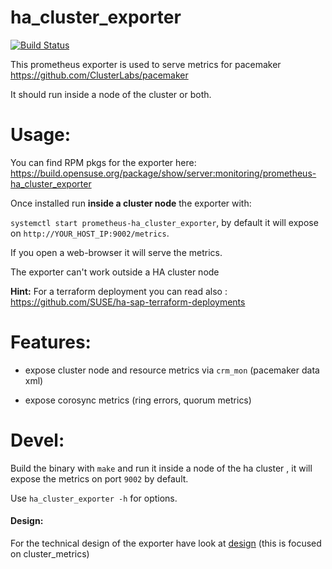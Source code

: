 # ha_cluster_exporter

[![Build Status](https://travis-ci.org/ClusterLabs/ha_cluster_exporter.svg?branch=master)](https://travis-ci.org/ClusterLabs/ha_cluster_exporter)


This prometheus exporter is used to serve metrics for pacemaker https://github.com/ClusterLabs/pacemaker

It should run inside a node of the cluster or both.

# Usage:

You can find RPM pkgs for the exporter here: https://build.opensuse.org/package/show/server:monitoring/prometheus-ha_cluster_exporter

Once installed run **inside a cluster node** the exporter with: 

`systemctl start prometheus-ha_cluster_exporter`, by default it will expose on `http://YOUR_HOST_IP:9002/metrics`.

If you open a web-browser it will serve the metrics. 

The exporter can't work outside a HA cluster node

**Hint:**
For a terraform deployment you can read also : https://github.com/SUSE/ha-sap-terraform-deployments


# Features:

- expose cluster node and resource metrics via `crm_mon` (pacemaker data xml)

- expose corosync metrics (ring errors, quorum metrics)

# Devel:

Build the binary with `make` and run it inside a node of the ha cluster , it will expose the metrics on port `9002` by default.

Use `ha_cluster_exporter -h` for options.

#### Design:

For the technical design of the exporter have look at [design](doc/design.md) (this is focused on cluster_metrics)

